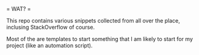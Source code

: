 = WAT? =

This repo contains various snippets collected from all over the place, inclusing StackOverflow of course.

Most of the are templates to start something that I am likely to start for my project (like an automation script).

